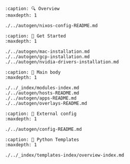 <!-- markdownlint-disable MD041 -->

```{toctree}
:caption: 🔍 Overview
:maxdepth: 1

./../autogen/nixos-config-README.md
```

```{toctree}
:caption: 🚀 Get Started
:maxdepth: 1

./../autogen/mac-installation.md
./../autogen/gcp-installation.md
./../autogen/nvidia-drivers-installation.md
```

```{toctree}
:caption: 🧠 Main body
:maxdepth: 1

./../_index/modules-index.md
./../autogen/hosts-README.md
./../autogen/apps-README.md
./../autogen/overlays-README.md
```

```{toctree}
:caption: 🪽 External config
:maxdepth: 1

./../autogen/config-README.md
```

```{toctree}
:caption: 🐍 Python Templates
:maxdepth: 1

./../_index/templates-index/overview-index.md
```

